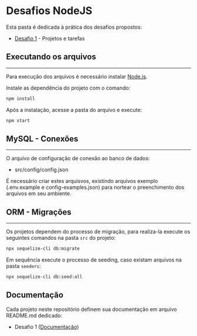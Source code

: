 # Desafios NodeJS

Esta pasta é dedicada à prática dos desafios propostos:

- [Desafio 1](https://github.com/pedroferronato/node-desafios/tree/main/desafio-01) - Projetos e tarefas

## Executando os arquivos
---

Para execução dos arquivos é necessário instalar [Node.js](https://nodejs.org/pt-br/).

Instale as dependência do projeto com o comando:

```bash
npm install
```

Após a instalação, acesse a pasta do arquivo e execute:

```bash
npm start
```

## MySQL - Conexões
---
O arquivo de configuração de conexão ao banco de dados:

- src/config/config.json

É necessário criar estes arquisvos, existindo arquivos exemplo (.env.example e config-examples.json) para nortear o preenchimento dos arquivos em seu ambiente.

## ORM - Migrações
---

Os projetos dependem do processo de migração, para realiza-la execute os seguintes comandos na pasta `src` do projeto:

```bash
npx sequelize-cli db:migrate
```

Em sequência execute o processo de seeding, caso existam arquivos na pasta `seeders`: 

```bash
npx sequelize-cli db:seed:all
```

## Documentação

Cada projeto neste repositório definem sua documentação em arquivo README.md dedicado:

- Desafio 1 ([Documentação](https://github.com/pedroferronato/node-desafios/tree/main/desafio-01/README.md))